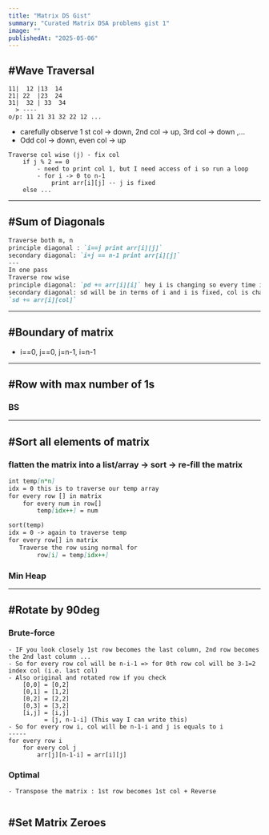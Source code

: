 ```yaml
---
title: "Matrix DS Gist"
summary: "Curated Matrix DSA problems gist 1"
image: ""
publishedAt: "2025-05-06"
---
```


## #Wave Traversal

```dat  ^---
11|  12 |13  14
21| 22  |23  24
31|  32 | 33  34
  > ----
o/p: 11 21 31 32 22 12 ...

```
- carefully observe 1 st col -> down, 2nd col -> up, 3rd col -> down ,...
- Odd col -> down, even col -> up
```dat
Traverse col wise (j) - fix col
    if j % 2 == 0
        - need to print col 1, but I need access of i so run a loop
        - for i -> 0 to n-1
            print arr[i][j] -- j is fixed
    else ...
```
---
## #Sum of Diagonals

```md
Traverse both m, n
principle diagonal : `i==j print arr[i][j]`
secondary diagonal: `i+j == n-1 print arr[i][j]`
---
In one pass
Traverse row wise
principle diagonal: `pd += arr[i][i]` hey i is changing so every time i,i represents i,j
secondary diagonal: sd will be in terms of i and i is fixed, col is changing so `col = n-1-i`
`sd += arr[i][col]`
```
---
## #Boundary of matrix
- i==0, j==0, j=n-1, i=n-1

---

## #Row with max number of 1s

### BS

---
## #Sort all elements of matrix

### flatten the matrix into a list/array -> sort -> re-fill the matrix

```md
int temp[n*n]
idx = 0 this is to traverse our temp array
for every row [] in matrix
    for every num in row[]
        temp[idx++] = num

sort(temp)
idx = 0 -> again to traverse temp
for every row[] in matrix
   Traverse the row using normal for
        row[i] = temp[idx++]

```
### Min Heap

---

## #Rotate by 90deg
### Brute-force
```dat
- IF you look closely 1st row becomes the last column, 2nd row becomes the 2nd last column ...
- So for every row col will be n-i-1 => for 0th row col will be 3-1=2 index col (i.e. last col)
- Also original and rotated row if you check
    [0,0] = [0,2]
    [0,1] = [1,2]
    [0,2] = [2,2]
    [0,3] = [3,2]
    [i,j] = [i,j]
          = [j, n-1-i] (This way I can write this)
- So for every row i, col will be n-1-i and j is equals to i
-----
for every row i
    for every col j
        arr[j][n-1-i] = arr[i][j]

```
### Optimal

```text
- Transpose the matrix : 1st row becomes 1st col + Reverse


```

## #Set Matrix Zeroes

